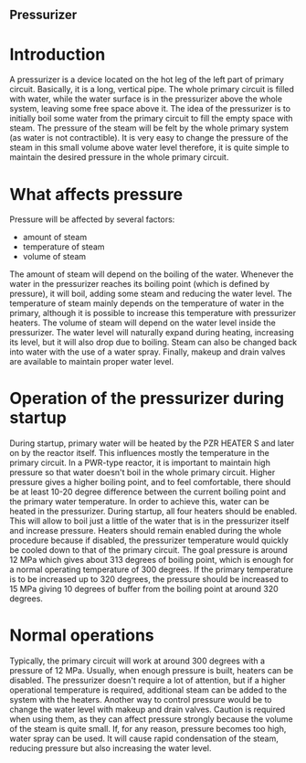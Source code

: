 ## Pressurizer

# Introduction

A pressurizer is a device located on the hot leg of the left part of primary circuit. Basically, it is a long, vertical pipe. The whole primary circuit is filled with water, while the water surface is in the pressurizer above the whole system, leaving some free space above it. The idea of the pressurizer is to initially boil some water from the primary circuit to fill the empty space with steam. The pressure of the steam will be felt by the whole primary system (as water is not contractible). It is very easy to change the pressure of the steam in this small volume above water level therefore, it is quite simple to maintain the desired pressure in the whole primary circuit.

# What affects pressure

Pressure will be affected by several factors:

- amount of steam
- temperature of steam
- volume of steam

The amount of steam will depend on the boiling of the water. Whenever the water in the pressurizer reaches its boiling point (which is defined by pressure), it will boil, adding some steam and reducing the water level. The temperature of steam mainly depends on the temperature of water in the primary, although it is possible to increase this temperature with pressurizer heaters. The volume of steam will depend on the water level inside the pressurizer. The water level will naturally expand during heating, increasing its level, but it will also drop due to boiling. Steam can also be changed back into water with the use of a water spray. Finally, makeup and drain valves are available to maintain proper water level.

# Operation of the pressurizer during startup

During startup, primary water will be heated by the PZR HEATER S and later on by the reactor itself. This influences mostly the temperature in the primary circuit. In a PWR-type reactor, it is important to maintain high pressure so that water doesn't boil in the whole primary circuit. Higher pressure gives a higher boiling point, and to feel comfortable, there should be at least 10-20 degree difference between the current boiling point and the primary water temperature. In order to achieve this, water can be heated in the pressurizer. During startup, all four heaters should be enabled. This will allow to boil just a little of the water that is in the pressurizer itself and increase pressure. Heaters should remain enabled during the whole procedure because if disabled, the pressurizer temperature would quickly be cooled down to that of the primary circuit. The goal pressure is around 12 MPa which gives about 313 degrees of boiling point, which is enough for a normal operating temperature of 300 degrees. If the primary temperature is to be increased up to 320 degrees, the pressure should be increased to 15 MPa giving 10 degrees of buffer from the boiling point at around 320 degrees.

# Normal operations

Typically, the primary circuit will work at around 300 degrees with a pressure of 12 MPa. Usually, when enough pressure is built, heaters can be disabled. The pressurizer doesn't require a lot of attention, but if a higher operational temperature is required, additional steam can be added to the system with the heaters. Another way to control pressure would be to change the water level with makeup and drain valves. Caution is required when using them, as they can affect pressure strongly because the volume of the steam is quite small. If, for any reason, pressure becomes too high, water spray can be used. It will cause rapid condensation of the steam, reducing pressure but also increasing the water level.
